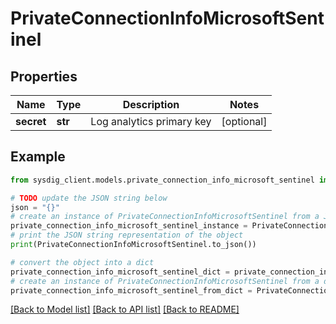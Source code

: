 # PrivateConnectionInfoMicrosoftSentinel


## Properties

Name | Type | Description | Notes
------------ | ------------- | ------------- | -------------
**secret** | **str** | Log analytics primary key | [optional] 

## Example

```python
from sysdig_client.models.private_connection_info_microsoft_sentinel import PrivateConnectionInfoMicrosoftSentinel

# TODO update the JSON string below
json = "{}"
# create an instance of PrivateConnectionInfoMicrosoftSentinel from a JSON string
private_connection_info_microsoft_sentinel_instance = PrivateConnectionInfoMicrosoftSentinel.from_json(json)
# print the JSON string representation of the object
print(PrivateConnectionInfoMicrosoftSentinel.to_json())

# convert the object into a dict
private_connection_info_microsoft_sentinel_dict = private_connection_info_microsoft_sentinel_instance.to_dict()
# create an instance of PrivateConnectionInfoMicrosoftSentinel from a dict
private_connection_info_microsoft_sentinel_from_dict = PrivateConnectionInfoMicrosoftSentinel.from_dict(private_connection_info_microsoft_sentinel_dict)
```
[[Back to Model list]](../README.md#documentation-for-models) [[Back to API list]](../README.md#documentation-for-api-endpoints) [[Back to README]](../README.md)


